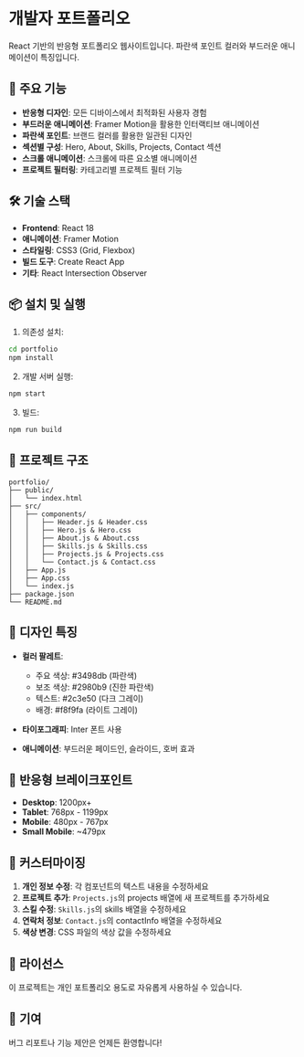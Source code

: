 # 개발자 포트폴리오

React 기반의 반응형 포트폴리오 웹사이트입니다. 파란색 포인트 컬러와 부드러운 애니메이션이 특징입니다.

## 🚀 주요 기능

- **반응형 디자인**: 모든 디바이스에서 최적화된 사용자 경험
- **부드러운 애니메이션**: Framer Motion을 활용한 인터랙티브 애니메이션
- **파란색 포인트**: 브랜드 컬러를 활용한 일관된 디자인
- **섹션별 구성**: Hero, About, Skills, Projects, Contact 섹션
- **스크롤 애니메이션**: 스크롤에 따른 요소별 애니메이션
- **프로젝트 필터링**: 카테고리별 프로젝트 필터 기능

## 🛠️ 기술 스택

- **Frontend**: React 18
- **애니메이션**: Framer Motion
- **스타일링**: CSS3 (Grid, Flexbox)
- **빌드 도구**: Create React App
- **기타**: React Intersection Observer

## 📦 설치 및 실행

1. 의존성 설치:
```bash
cd portfolio
npm install
```

2. 개발 서버 실행:
```bash
npm start
```

3. 빌드:
```bash
npm run build
```

## 📁 프로젝트 구조

```
portfolio/
├── public/
│   └── index.html
├── src/
│   ├── components/
│   │   ├── Header.js & Header.css
│   │   ├── Hero.js & Hero.css
│   │   ├── About.js & About.css
│   │   ├── Skills.js & Skills.css
│   │   ├── Projects.js & Projects.css
│   │   └── Contact.js & Contact.css
│   ├── App.js
│   ├── App.css
│   └── index.js
├── package.json
└── README.md
```

## 🎨 디자인 특징

- **컬러 팔레트**: 
  - 주요 색상: #3498db (파란색)
  - 보조 색상: #2980b9 (진한 파란색)
  - 텍스트: #2c3e50 (다크 그레이)
  - 배경: #f8f9fa (라이트 그레이)

- **타이포그래피**: Inter 폰트 사용
- **애니메이션**: 부드러운 페이드인, 슬라이드, 호버 효과

## 📱 반응형 브레이크포인트

- **Desktop**: 1200px+
- **Tablet**: 768px - 1199px
- **Mobile**: 480px - 767px
- **Small Mobile**: ~479px

## 🔧 커스터마이징

1. **개인 정보 수정**: 각 컴포넌트의 텍스트 내용을 수정하세요
2. **프로젝트 추가**: `Projects.js`의 projects 배열에 새 프로젝트를 추가하세요
3. **스킬 수정**: `Skills.js`의 skills 배열을 수정하세요
4. **연락처 정보**: `Contact.js`의 contactInfo 배열을 수정하세요
5. **색상 변경**: CSS 파일의 색상 값을 수정하세요

## 📄 라이선스

이 프로젝트는 개인 포트폴리오 용도로 자유롭게 사용하실 수 있습니다.

## 🤝 기여

버그 리포트나 기능 제안은 언제든 환영합니다!
